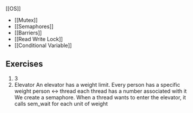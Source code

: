 [[OS]]
- [[Mutex]]
- [[Semaphores]]
- [[Barriers]]
- [[Read Write Lock]]
- [[Conditional Variable]]

## Exercises
1. 3  
2. Elevator
An elevator has a weight limit. Every person has a specific weight
person $\leftrightarrow$ thread
each thread has a number associated with it 
We create a semaphore. When a thread wants to enter the elevator, it calls sem_wait for each unit of weight


